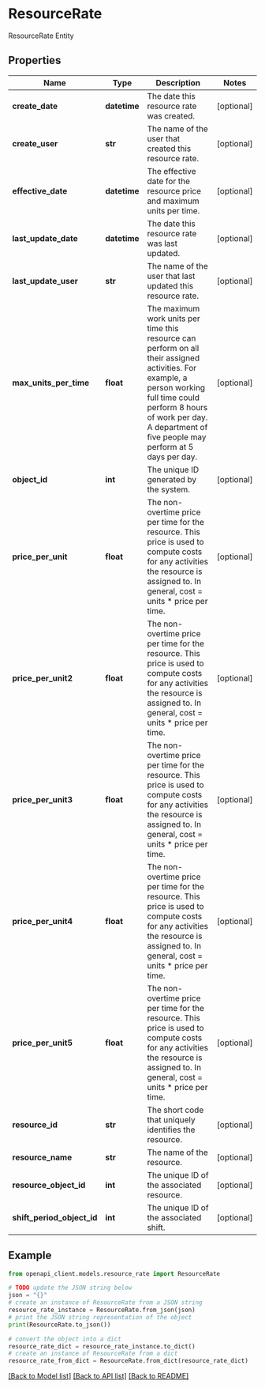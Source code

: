 # ResourceRate

ResourceRate Entity

## Properties

Name | Type | Description | Notes
------------ | ------------- | ------------- | -------------
**create_date** | **datetime** | The date this resource rate was created. | [optional] 
**create_user** | **str** | The name of the user that created this resource rate. | [optional] 
**effective_date** | **datetime** | The effective date for the resource price and maximum units per time. | [optional] 
**last_update_date** | **datetime** | The date this resource rate was last updated. | [optional] 
**last_update_user** | **str** | The name of the user that last updated this resource rate. | [optional] 
**max_units_per_time** | **float** | The maximum work units per time this resource can perform on all their assigned activities. For example, a person working full time could perform 8 hours of work per day. A department of five people may perform at 5 days per day. | [optional] 
**object_id** | **int** | The unique ID generated by the system. | [optional] 
**price_per_unit** | **float** | The non-overtime price per time for the resource. This price is used to compute costs for any activities the resource is assigned to. In general, cost &#x3D; units * price per time. | [optional] 
**price_per_unit2** | **float** | The non-overtime price per time for the resource. This price is used to compute costs for any activities the resource is assigned to. In general, cost &#x3D; units * price per time. | [optional] 
**price_per_unit3** | **float** | The non-overtime price per time for the resource. This price is used to compute costs for any activities the resource is assigned to. In general, cost &#x3D; units * price per time. | [optional] 
**price_per_unit4** | **float** | The non-overtime price per time for the resource. This price is used to compute costs for any activities the resource is assigned to. In general, cost &#x3D; units * price per time. | [optional] 
**price_per_unit5** | **float** | The non-overtime price per time for the resource. This price is used to compute costs for any activities the resource is assigned to. In general, cost &#x3D; units * price per time. | [optional] 
**resource_id** | **str** | The short code that uniquely identifies the resource. | [optional] 
**resource_name** | **str** | The name of the resource. | [optional] 
**resource_object_id** | **int** | The unique ID of the associated resource. | [optional] 
**shift_period_object_id** | **int** | The unique ID of the associated shift. | [optional] 

## Example

```python
from openapi_client.models.resource_rate import ResourceRate

# TODO update the JSON string below
json = "{}"
# create an instance of ResourceRate from a JSON string
resource_rate_instance = ResourceRate.from_json(json)
# print the JSON string representation of the object
print(ResourceRate.to_json())

# convert the object into a dict
resource_rate_dict = resource_rate_instance.to_dict()
# create an instance of ResourceRate from a dict
resource_rate_from_dict = ResourceRate.from_dict(resource_rate_dict)
```
[[Back to Model list]](../README.md#documentation-for-models) [[Back to API list]](../README.md#documentation-for-api-endpoints) [[Back to README]](../README.md)


